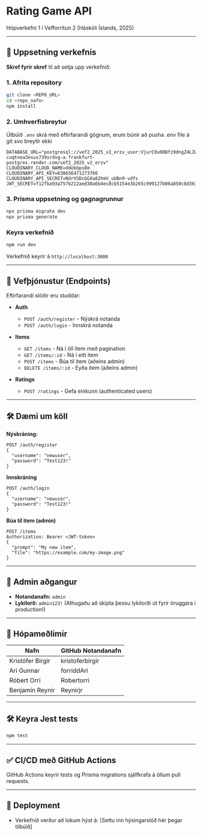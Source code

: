 # Rating Game API

Hópverkefni 1 í Vefforritun 2 (Háskóli Íslands, 2025)

---

## 🚀 Uppsetning verkefnis

**Skref fyrir skref** til að setja upp verkefnið:

### 1. Afrita repository

```bash
git clone <REPO_URL>
cd <repo_nafn>
npm install
```

### 2. Umhverfisbreytur

Útbúið `.env` skrá með eftirfarandi gögnum, erum búnir að pusha .env file á git svo breytir ekki 

```env
DATABASE_URL="postgresql://vef2_2025_v2_erzv_user:VjurC0u90Bfz9dngZ4LZw6bxRxzzjrNz@dpg-cuqtnea3esus739srdvg-a.frankfurt-postgres.render.com/vef2_2025_v2_erzv"
CLOUDINARY_CLOUD_NAME=ddekbps8m
CLOUDINARY_API_KEY=638656471273766
CLOUDINARY_API_SECRET=NdrVSDcGGXa82hmV_uUBn9-vdfs
JWT_SECRET=f12fba93a757b212aed38a6b4ec8cb5154e3b265c999127b06a850c8d363d58e
```

### 3. Prisma uppsetning og gagnagrunnur

```bash
npx prisma migrate dev
npx prisma generate
```

### Keyra verkefnið

```bash
npm run dev
```

Verkefnið keyrir á `http://localhost:3000`

---

## 📌 Vefþjónustur (Endpoints)

Eftirfarandi slóðir eru studdar:

- **Auth**
  - `POST /auth/register` - Nýskrá notanda
  - `POST /auth/login` - Innskrá notanda

- **Items**
  - `GET /items` - Ná í öll item með pagination
  - `GET /items/:id` - Ná í eitt item
  - `POST /items` - Búa til item (aðeins admin)
  - `DELETE /items/:id` - Eyða item (aðeins admin)

- **Ratings**
  - `POST /ratings` - Gefa einkunn (authenticated users)

---

## 🛠 Dæmi um köll

**Nýskráning:**
```http
POST /auth/register
{
  "username": "newuser",
  "password": "Test123!"
}
```

**Innskráning**
```http
POST /auth/login
{
  "username": "newuser",
  "password": "Test123!"
}
```

**Búa til item (admin)**
```http
POST /items
Authorization: Bearer <JWT-token>
{
  "prompt": "My new item",
  "file": "https://example.com/my-image.png"
}
```

---

## 🔐 Admin aðgangur

- **Notandanafn:** `admin`  
- **Lykilorð:** `admin123!` (Athugaðu að skipta þessu lykilorði út fyrir öruggara í production!)

---

## 👥 Hópameðlimir

| Nafn                     | GitHub Notandanafn   |
|--------------------------|----------------------|
| Kristófer Birgir         | kristoferbirgir      |
| Ari Gunnar               | forriddAri           |
| Róbert Orri              | Robertorri           |
| Benjamín Reynir          | Reynirjr             |

---

## 🛠 Keyra Jest tests

```bash
npm test
```

---

## ✅ CI/CD með GitHub Actions

GitHub Actions keyrir tests og Prisma migrations sjálfkrafa á öllum pull requests.

---

## 🎯 Deployment

- Verkefnið verður að lokum hýst á: [Settu inn hýsingarslóð hér þegar tilbúið]

